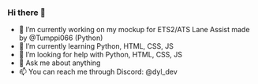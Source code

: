 ### Hi there 👋

- 🔭 I’m currently working on my mockup for ETS2/ATS Lane Assist made by @Tumppi066 (Python)
- 🌱 I’m currently learning Python, HTML, CSS, JS
- 🤔 I’m looking for help with Python, HTML, CSS, JS
- 💬 Ask me about anything 
- 📫 You can reach me through Discord: @dyl_dev
